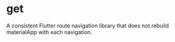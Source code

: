 # get
A consistent Flutter route navigation library that does not rebuild materialApp with each navigation.
